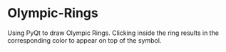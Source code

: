 # Olympic-Rings
Using PyQt to draw Olympic Rings. Clicking inside the ring results in the corresponding color to appear on top of the symbol.
